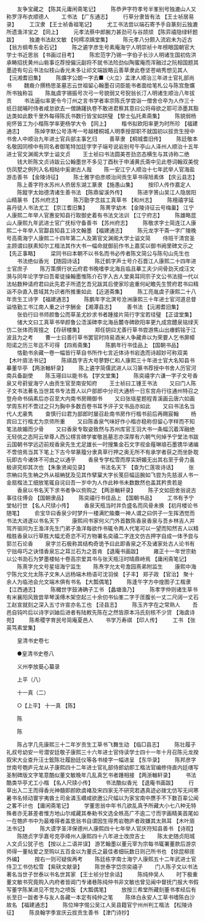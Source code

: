 <!-- { "loadSidebar": true } -->
　　友争宝藏之 【陈其元庸闲斋笔记】 
　　陈恭尹字符孝号半峯别号独漉山人又称罗浮布衣顺德人 
　　工书法 【广东通志】 
　　行草分隶皆有法 【王士祯居易录】 
　　工汉隶 【王士祯香祖笔记】 
　　尤工书法尝以端石寄予手自篆刻云独漉所遗渔洋宝之 【同上】 
　　元孝法蔡中郎腕力甚劲可与谷颉颃 【陈弈禧隐绿轩题跋】 
　　独漉书法赵文敏 【何樗凉踽堂集】 
　　陈元孝八分颇入流宕未为近古 【翁方纲粤东金石记】 
　　陈之遴字彦生号素庵海宁人明崇祯十年榜眼国朝官大学士书近思翁 【书画过目考】 
　　陈宏范字乃锡一字伯子长沙人明诸生国初佐洪承畴招抚黄州山砦事讫荐授偏沅副将不就书法险劲似陶蜜庵而浑融过之阮相国题其墨迹有句云书法似枝山香光未多让祁文端跋略云善草隶此卷坚苍峭秀想见其人 【沅湘耆旧集】 
　　陈爌字公朗一字去■〈火立〉孟津人顺治三年进士官礼部尚书 
　　魏裔介撰杨思圣墓志云世祖留心翰墨召词臣能书者面给笔札公与陈宫詹爌所书独称旨 
　　陈胤虞字锡振号次弓一号貌弱又号猊翁长汀人明诸生顺治八年拔贡 
　　书法逼似率更令今汀州之言书学者率宗陈氏学尝诣一僧舍仓卒为人作三十纸日就晡时侍者咸怠欲去一僧踌躇执卷不敢进君察其意曰公将毋欲之耶可添墨其豁达类如此数千里外每得陈氏书数行皆宝如拱璧 【黎士弘托素斋集】 
　　陈貌弱杨宛怀皆工为小楷陈学率更杨学大令 【同上】 
　　楷书拟欧阳率更为时所珍 【福建通志】 
　　陈焯字默公号涤岑一号越楼桐城人明季授部职不就国初以拔贡生授中书舍人中顺治九年进士官兵部主事乞归 
　　善草隶 【桐城耆旧传】 
　　陈廷敬本名敬因同榜中有同名者御笔特加廷字字子端号说岩别号午亭山人泽州人顺治十五年进士官文渊阁大学士谥文贞 
　　王士祯曰书法圆美苍劲恣态横生与其诗称二绝 
　　钱大昕陈文贞诗跋云公翰墨世不多见丁酉秋于申浦黄氏斋中见此卷词翰双美傥仿凤墅之例列入名相帖中奚谢古人哉 
　　陈一安江宁人顺治十七年武举人官海盐游击善书 【金陵诗征】 
　　陈士雅字伯彦顺治间贡生草书得旭素体 【庆云县志】 
　　陈上善字符水苏州人侨居东湖工篆隶 【施愚山集】 
　　按印人传作嘉定人 
　　陈鏦字太始德清诸生善书法 【陈鼎留溪外传】 
　　陈进字篑山吴江人隐居阳山精篆书 【苏州府志】 
　　陈万勖字念兹工真草书 【和州志】 
　　陈檀禧字延喜丹徒人书法尤工 【京江耆旧集】 
　　陈菁字幼木 【金陵诗征云号梅巢】 江宁人康熙二年举人官惠安知县行取御史着有书法文法训 【江宁府志】 
　　陈雄略昆山人康熙九年武进士官广抚标守备善书 【苏州府志】 
　　陈敬求字士简连江人康熙二十年举人官酃县知县工诗文翰墨 【福建通志】 
　　陈元龙字干斋一字广陵晚号高斋海宁人康熙二十四年第二人及第官文渊阁大学士谥文简 
　　侍班干清宫圣主顾谓曰朕素知尔工楷法其作大书一幅命就御前作书上嘉奖以御书阙里碑文示之 【先正事略】 
　　梁同书曰本朝不以书名而书必传者陈文简公与陈句山先生也 
　　书法绝似香光 【随园诗话】 
　　陈迁鹤字声士号介石晋江人康熙二十四年进士官庶子 
　　陈万策撰行状云府君书晚嗜李北海且临且摹工夫少间骨劲天成汪文漪与同年论字学曰吾辈徒操翰墨惟陈介石字入古人堂奥耳同宗子文公书法擅一代以法帖数种请府君曰此先君子所遗乞吾兄跋其后使家珍逾重何屺瞻先生赞府君书曰精诣不杂直入晋域其为识者所推重如此 【近道斋集】 
　　陈工亮胤虞子康熙二十八年贡生工诗字 【福建通志】 
　　陈鹏年字北溟号沧洲康熙三十年进士官河道总督谥恪勤工书江南人重之计字酬金 【湘潭县志】 
　　善书法 【沅湘耆旧集】 
　　张伯行曰书师颜鲁公而草圣尤妙求书者踵接片简行字宝若珪璧 【正谊堂集】 
　　储大文曰工真草书举颜鲁公浯溪碑李北海岳麓寺碑欧阳率更九成宫醴泉铭绿天仿二张体而胥擅之 【存研楼集】 
　　郑任钥曰尤善行草书尝游焦山出瘗鹤铭于江波且为之考 
　　曹一士曰善行草书罢官时持易酒米人争藏弆以为荣要人乞书屏幛阳诺之历三年迄不可得 【四焉斋集】 
　　陈鹏年行书佳品上 【国朝书品】 
　　恪勤书余藏一卷一幅皆行草自书所作七言近体诗书宕逸而诗超妙可称双美 【木叶厱法书记】 
　　陈祺昌字吉大号蓼野仁和人康熙三十年进士官大名知县书摹董华亭 【两浙輶轩录】 
　　陈上遴字简儒武进人以习篆书荐授中书舍人历官河南兵备副使 
　　陈玉璂曰以能书名 【学文堂集】 
　　陈奕禧字六谦一字子文号香泉又号葑叟海宁人由贡生官至南安知府 
　　王士祯曰工锺王书法 
　　又曰门人陈子文书法著名当世其书专法晋人以户部郎中分司大通桥一日东宫舟行往通州特召之登舟命书绢素后亦召至大内南书房赐御书 
　　又曰张瑶星题程青溪画云唐六如画学周东村不啻过之只为胸中多数百卷书耳予评子文书品亦如此 
　　又曰书法名当代人尤豪隽 
　　查慎行曰君为部郎时屡召赴南书房作行楷书前后再赐宸翰 
　　杨宾曰工行楷尤为京师所重 
　　又曰陈香泉气味好作小楷亦稳称但留心字样而不知笔法故媚而少骨 
　　又曰香泉专取姿致然与苏州库官王羽大书一条幅沉着浑融绝无轻佻之态阿云举尊人西公楞言碑学崔敬邕墓志亦深厚有六朝气何焯予宁堂法书跋云国朝书学远迈前规香泉先生尤足雄长一时搜集金石文字视金薤琳琅石墨镌华诸编不啻倍焉当其下笔上下古今举篆籀分隶真草行押之奥无所不有承学者获之而坐卧耽玩即古今诸体不可由之以通乎 
　　香泉专学松雪而厚实妍媚无出其右至于骨力虽极讲究却其次也 【朱象贤闻见录】 
　　书法名天下 【查为仁莲圾诗话】 
　　张宗柟曰先生柟之外从祖柟犹及见其作擘窠大字长笺巨幅运腕如飞尝为先慈淑人书一金扇楷法工细放笔辄自诧曰吾一岁中为人作此种书未数数然也盖其矜贵若是 
　　香泉以书名天下求书者争以赀购之 【两浙輶轩录】 
　　陈子文如田舍翁说古事往往傅会 【国朝隶品】 
　　陈奕禧行书佳品上 【国朝书品】 
　　工书有予宁堂帖行世 【名人尺牍小传】 
　　香泉天瓶当时并负盛名而风骨未换 【初月楼论书随笔】 
　　俞宝华曰香泉少时梦升一楼满贮隃麋一神人谓之曰供子一生挥洒觉而书法大进遂以书名天下 
　　康熙间书家何义门外首数陈香泉香泉与吾乡林吉人并驾齐驱同为王渔洋先生门弟子渔洋每欲作书辄令两人代笔可以一望而知然吉人以精楷胜香泉以行草胜大幅尤奇恣不可方物署名奕禧二字连文仿古押字自成一体予尝与郭兰石论香 
　　泉字兰石极称其结构奇诡予曰此即香泉之不及诸家处古人论书有宁拙毋巧之诀惜香泉忘之耳兰石为之首肯 【退庵书画跋】 
　　雍正十一年世宗勑以公书泐石为梦墨楼帖十卷高宗爱其书与张天瓶汪时晴鼎峙焉 【庸闲斋笔记】 
　　陈熹字允文号星垣海宁监生 
　　陈焘字允太号澹园熹弟附监生 
　　康熙中海宁陈允文允太陈子文朱人远杨端木杨语可沈羽侯 【子丰】 郑子政 【官治】 聚十余人为临池会允文端木俱有书名 【大瓢偶笔】 
　　陈逢午字方中煌图子工楷隶 【江西通志】 
　　陈檝世字鼓涛确子工书 【蠡塘渔乃】 
　　陈孝字仲则诸生草书有米襄阳风致尝旱琴溪傅木架空起三十余仞书仙峯二字于厓腹长一丈二尺阔一丈石工赵宣就刻之深入五寸许宣亦名工也 【泾县志】 
　　陈玉齐字在之常熟人 
　　吾邑自钝吟后以诗字训廸后进者有陆敕先陈在之然皆原本冯氏刻核不少贷 【海虞诗苑】 
　　陈希稷字育民号简庵夏邑人 
　　书学万寿祺 【印人传】 
　　工书 【张英笃素堂集】 

　　皇清书史卷七 

　　●皇清书史卷八 

　　义州李放葵心纂录 

　　上平（八） 

　　十一真（二） 

　　○【上平】 十一真 【陈】 

　　陈 

　　陈 

　　陈占字几先康熙三十二年岁贡生工草书飞舞生动 【临□县志】 
　　陈壮履子礼叔号幼安一号潜安廷敬子康熙三十六年进士官侍读学士四十一年十月召陈元龙揆叙宋大业查升汪士鋐陈壮履励廷仪等各书绫字一幅进呈 【东华录】 
　　陈邦彦字世南号匏庐元龙从子康熙四十二年进士官礼部侍郎幼即工楷法官编修侍直内廷缮写圣制碑版文字笔意酷似董文敏晚年几乱真乞书者踵相接 【两浙輶轩录】 
　　书法酷类华亭尤工小楷 【名人尺牍小传】 
　　书法酷似香光 【退庵书画跋】 
　　行草出入二王而得香光神髓即颜欧虞褚及宋四家无不研究若遇真迹必拨冘仿写无间寒暑书名倾动寰宇夷酋土司金潾玉巑咸欲邀公尺幅以为家宝南中赝手不下数百辈公闻之畧不计也 【庸闲斋笔记】 
　　学董思翁中年书几欲乱真予所藏大小七八种无特殊者亦无甚差者惟方地山尔咸藏其奉勑书文选全帙高广不逾二寸而字画精美首尾如一在匏庐书中为最难得者盖思翁书自谓因生得秀岩匏庐者政嫌其太熟耳 【木叶厱法书记】 
　　陈大谟字圣洋保德州人康熙四十七年举人官庆符知县善书 【诗观】 
　　陈随贞字孚嘉号克亭绛州人康熙四十八年进士改庶吉士 
　　陈太史随贞阳城人文贞公犹子也 【按以上二语并误】 游艺翰墨以董元宰为宗每书辄署董款后游京师得一董帖爱之至购以五百金以为董氏之最佳者细玩数日则己所书也 【徐昆柳厓外编】 
　　按右一则可疑俟再考 
　　陈廷栋字南士海宁人康熙五十二年武进士官侍卫工书仿松雪 【紫硖文献录】 
　　陈世泰字岱宗奕禧子 
　　门人陈子文以书法著名当世子世泰以书名世其家 【王士祯分甘余话】 
　　陈纯仲吴人 
　　时下极重董文敏书究竟购入内府者皆阊门专诸巷陈纯仲书非文敏也曾见闽中督抚门报大书假写董字陈某进见不觉为之喷饭 【大瓢偶笔】 
　　放按三希堂所藏刻董书孝经后有长至日一跋者予与友人各藏一本定有纯仲之笔 
　　陈体白永安人工草书嗜陈白沙故名 【福建通志】 
　　陈位坤字惕公吴江人吴县籍官宁州州判工楷法 【松陵诗征】 
　　陈良翰字季宣庆云拔贡生善书 【津门诗抄】 
